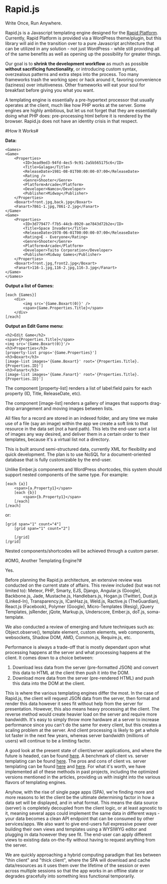Rapid.js
========

Write Once, Run Anywhere.

Rapid.js is a Javascript templating engine designed for the [Rapid Platform](https://github.com/perrybutler/rapid-platform). Currently, Rapid Platform is provided via a WordPress theme/plugin, but this library will aid in the transition over to a pure Javascript architecture that can be utilized in any solution - not just WordPress - while still providing all of the same benefits as well as opening up the possibility for greater things.

Our goal is to **shrink the development workflow** as much as possible **without sacrificing functionality**, or introducing custom syntax, overzealous patterns and extra steps into the process. Too many frameworks trash the working spec or hack around it, favoring convenience (laziness) over intuitiveness. Other frameworks will eat your soul for breakfast before giving you what you want.

A templating engine is essentially a pre-hypertext processor that usually operates at the client, much like how PHP works at the server. Some engines are highly ambitious, but let us not forget that they are essentially doing what PHP does: pre-processing html before it is rendered by the browser. Rapid.js does not have an identity crisis in that respect.

#How It Works#

**Data:**

    <Games>
    <Game>
	    <Properties>
		    <ID>3ead9ed3-94fd-4ec5-9c91-2a5b565175c6</ID>
		    <Title>Galaga</Title>
		    <ReleaseDate>1981-08-01T00:00:00-07:00</ReleaseDate>
		    <Rating />
		    <Genre>Shooter</Genre>
		    <Platform>Arcade</Platform>
		    <Developer>Namco</Developer>
		    <Publisher>Midway</Publisher>
	    </Properties>
	    <Boxart>front.jpg,back.jpg</Boxart>
	    <Fanart>7861-1.jpg,7861-2.jpg</Fanart>
    </Game>
    <Game>
	    <Properties>
		    <ID>3d779477-f7b5-44cb-8920-ae7843d72b2e</ID>
		    <Title>Space Invaders</Title>
		    <ReleaseDate>1978-06-01T00:00:00-07:00</ReleaseDate>
		    <Rating>E - Everyone</Rating>
		    <Genre>Shooter</Genre>
		    <Platform>Arcade</Platform>
		    <Developer>Taito Corporation</Developer>
		    <Publisher>Midway Games</Publisher>
	    </Properties>
	    <Boxart>front.jpg,front2.jpg</Boxart>
	    <Fanart>116-1.jpg,116-2.jpg,116-3.jpg</Fanart>
    </Game>
    </Games>

**Output a list of Games:**

    [each {Games}]
	    <div>
		    <img src='{Game.Boxart(0)}' />
		    <span>{Game.Properties.Title}</span>
	    </div>
    [/each]

**Output an Edit Game menu:**

    <h2>Edit Game</h2>
    <span>{Properties.Title}</span>
    <img src='{Game.Boxart(0)}'/>
    <h3>Properties</h3>
    [property-list props='{Game.Properties}']
    <h3>Boxart</h3>
    [image-list images='{Game.Boxart}' root='{Properties.Title}.{Properties.ID}']
    <h3>Fanart</h3>
    [image-list images='{Game.Fanart}' root='{Properties.Title}.{Properties.ID}']

The component [property-list] renders a list of label:field pairs for each property (ID, Title, ReleaseDate, etc).

The component [image-list] renders a gallery of images that supports drag-drop arrangement and moving images between lists.

All files for a record are stored in an indexed folder, and any time we make use of a file (say an image) within the app we create a soft link to that resource in the data set (not a hard path). This lets the end-user sort a list of images any way desired, and deliver them in a certain order to their templates, because it's a virtual list not a directory.

This is built around semi-structured data, currently XML for flexibility and quick development. The plan is to use NoSQL for a document-oriented database that is fully customizable by the end-user.

Unlike Ember.js components and WordPress shortcodes, this system should support nested components of the same type. For example:

    [each {a}]
        <span>{a.Property1}</span>
        [each {b}]
            <span>{b.Property1}</span>
        [/each]
    [/each]

or:

    [grid span="1" count="4"]
        [grid span="1" count="2"]

        [/grid]
    [/grid]

Nested components/shortcodes will be achieved through a custom parser.

#OMG, Another Templating Engine?#

Yes.

Before planning the Rapid.js architecture, an extensive review was conducted on the current state of affairs. This review included (but was not limited to): Meteor, PHP, Smarty, EJS, Django, Angular.js (Google), Backbone.js, Jade, Mustache.js, Handlebars.js, Hogan.js (Twitter), Dust.js (Linked-In), Transparency.js, ICanHaz.js, Weld.js, Ractive.js (TheGuardian), React.js (Facebook), Polymer (Google), Micro-Templates (Resig), jQuery Templates, jsRender, jQote, Markup.js, Underscore, Ember.js, doT.js, soma-template.

We also conducted a review of emerging and future techniques such as: Object.observe(), template element, custom elements, web components, websockets, Shadow DOM, AMD, Common.js, Require.js, etc.

Performance is always a trade-off that is mostly dependant upon what processing happens at the server and what processing happens at the client. It comes down to a choice between:

1. Download less data from the server (pre-formatted JSON) and convert this data to HTML at the client then push it into the DOM.
2. Download more data from the server (pre-rendered HTML) and push this data into the DOM at the client.

This is where the various templating engines differ the most. In the case of Rapid.js, the client will request JSON data from the server, then format and render this data however it sees fit without help from the server for presentation. However, this also means heavy processing at the client. The reverse method would create heavier load on the server and require more bandwidth. It's easy to simply throw more hardware at a server to increase performance since you can't do the same for every client, but this creates a scaling problem at the server. And client processing is likely to get a whole lot faster in the next few years, whereas server bandwidth (millions of users) will continue to be a limiting factor.

A good look at the present state of client/server applications, and where the future is headed, can be found [here](https://blog.engineyard.com/2014/the-client-server-see-saw). A benchmark of client vs. server templating can be found [here](http://ryanflorence.com/2012/client-v-server-templating/). The pros and cons of client vs. server templating can be found [here](http://openmymind.net/2012/5/30/Client-Side-vs-Server-Side-Rendering/) and [here](http://www.forbes.com/sites/quora/2014/07/14/what-is-the-most-valuable-programming-language-to-know-for-the-future-and-why/). For what it's worth, we have implemented all of these methods in past projects, including the optimized versions mentioned in the articles, providing us with insight into the various flavors of templating engines.

Anyhow, with the rise of single page apps (SPA), we're finding more and more reasons to let the client be the ultimate determining factor in how a data set will be displayed, and in what format. This means the data source (server) is  completely decoupled from the client logic, or at least agnostic to it, meaning several apps could implement the same data in different ways - your data becomes a clean API endpoint that can be consumed by other services/apps. We also want to give end-users full expressive power over building their own views and templates using a WYSIWYG editor and plugging in data however they see fit. The end-user can apply different views to existing data on-the-fly without having to request anything from the server.

We are quickly approaching a hybrid computing paradigm that lies between "thin client" and "thick client", where the SPA will download and cache data/resources as it uses them over the lifetime of the session or even across multiple sessions so that the app works in an offline state or degrades gracefully into something less functional temporarily.
